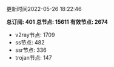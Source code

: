 更新时间2022-05-26 18:22:46

**总订阅: 401**
**总节点: 15611**
**有效节点: 2674**
- v2ray节点: 1709
- ss节点: 482
- ssr节点: 336
- trojan节点: 147
